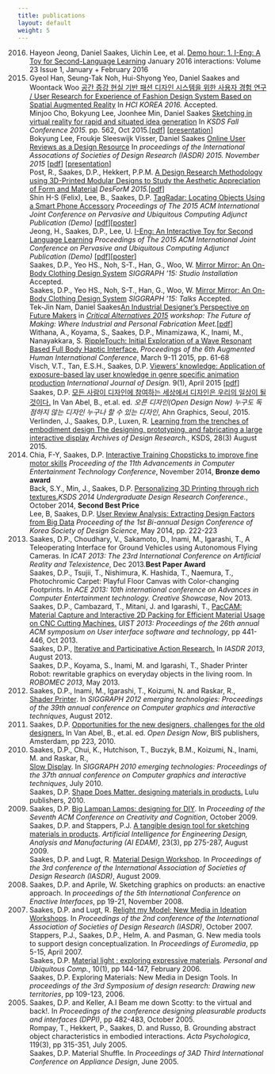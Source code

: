 ```yaml
---
title: publications
layout: default
weight: 5
---
```


<p>
<ol class="bib">
<!-- <li value="2016"> Saakes, D.P., Yeo HS., Noh, S-T., Han, G., Woo, W. <a href="/projects/mirror/">Mirror Mirror: An On-Body Clothing Design System</a> <i>CHI '16 Papers and Notes</i> Conditionally Accepted.</li> 
<li style="list-style-type:none">..... Saakes, D.P. <a href="http://www.design-science.or.kr/">How it was made?</a> March 2016 interactions: Volume XX Issue 2, Mar + April 2016</i></li>
-->
<li value="2016">Hayeon Jeong, Daniel Saakes, Uichin Lee, et al. <a href="http://interactions.acm.org/archive/view/january-february-2016/demo-hour40">Demo hour: 1. I-Eng: A Toy for Second-Language Learning</a> January 2016 interactions: Volume 23 Issue 1, January + February 2016</i></li>
<li value="2015"> Gyeol Han, Seung-Tak Noh, Hui-Shyong Yeo, Daniel Saakes and Woontack Woo <a href="http://www.hcikorea.org/">공간 증강 현실 기반 패션 디자인 시스템을 위한 사용자 경험 연구 / User Research for Experience of Fashion Design System Based on Spatial Augmented Reality</a> In<i> HCI KOREA 2016.</i> Accepted.</li>
<li style="list-style-type:none">Minjoo Cho, Bokyung Lee, Joonhee Min, Daniel Saakes <a href="http://www.design-science.or.kr/">Sketching in virtual reality for rapid and situated idea generation</a> In<i> KSDS Fall Conference 2015.</i> pp. 562, Oct 2015.[<a href="files/2015_vr_sketching_paper.pdf">pdf</a>] [<a href="files/2015_vr_sketching_presentation.pdf">presentation</a>]</li>
<li style="list-style-type:none">Bokyung Lee, Froukje Sleeswijk Visser, Daniel Saakes <a href="/projects/user_review_analysis/">Online User Reviews as a Design Resource</a> In<i> proceedings of the International Assocations of Societies of Design Research (IASDR) 2015. November 2015</i> [<a href="files/2015_user_review_analysis_paper.pdf">pdf</a>] [<a href="files/2015_user_review_analysis_presentation.pdf">presentation</a>]</li>
<li style="list-style-type:none">Post, R., Saakes, D.P., Hekkert, P.P.M. <a href="http://www.desform2015.polimi.it/about-desform/">A Design Research Methodology using 3D-Printed Modular Designs to Study the Aesthetic Appreciation of Form and Material</a> <i>DesForM 2015.</i>[<a href="files/2015_desform.pdf">pdf</a>]</li>
<li style="list-style-type:none">Shin H-S (Felix), Lee, B., Saakes, D.P. <a href="/projects/tag_radar">TagRadar: Locating Objects Using a Smart Phone Accessory</a> <i>Proceedings of The 2015 ACM International Joint Conference on Pervasive and Ubiquitous Computing Adjunct Publication (Demo)</i> [<a href="files/2015_tag_radar_paper.pdf">pdf</a>][<a href = "files/2015_tag_radar_poster.pdf">poster</a>]</li>
<li style="list-style-type:none">Jeong, H., Saakes, D.P., Lee, U. <a href="/projects/i_eng/">I-Eng: An Interactive Toy for Second Language Learning</a> <i>Proceedings of The 2015 ACM International Joint Conference on Pervasive and Ubiquitous Computing Adjunct Publication (Demo)</i> [<a href="files/2015_i-eng_paper.pdf">pdf</a>][<a href="files/2015_i-eng_poster.pdf">poster</a>]</li>
<li style="list-style-type:none">Saakes, D.P., Yeo HS., Noh, S-T., Han, G., Woo, W. <a href="/projects/mirror/">Mirror Mirror: An On-Body Clothing Design System</a> <i>SIGGRAPH '15: Studio Installation</i> Accepted.</li>
<li style="list-style-type:none">Saakes, D.P., Yeo HS., Noh, S-T., Han, G., Woo, W. <a href="/projects/mirror/">Mirror Mirror: An On-Body Clothing Design System</a> <i>SIGGRAPH '15: Talks</i> Accepted.</li>
<li style="list-style-type:none">Tek-Jin Nam, Daniel Saakes<a href="https://projects.hci.sbg.ac.at/fabrication2015/">An Industrial Designer’s Perspective on Future Makers</a> in <i><a href="http://aarhus2015.org">Critical Alternatives 2015</a> workshop: The Future of Making: Where Industrial and Personal Fabrication Meet.</i>[<a href="files/2015_aarhus.pdf">pdf</a>]</li>
<li style="list-style-type:none">Withana, A., Koyama, S., Saakes, D.P., Minamizawa, K., Inami, M., Nanayakkara, S. <a href="http://dl.acm.org/citation.cfm?id=2735790">RippleTouch: Initial Exploration of a Wave Resonant Based Full Body Haptic Interface.</a> <i>Proceedings of the 6th Augmented Human International Conference</i>, March 9-11 2015, pp. 61-68</li>
<li style="list-style-type:none">Visch, V.T., Tan, E.S.H., Saakes, D.P. <a href="http://www.ijdesign.org/ojs/index.php/IJDesign/article/view/1766">Viewers’ knowledge: Application of exposure-based lay user knowledge in genre specific animation production</a> <i>International Journal of Design.</i> 9(1), April 2015 [<a href="files/2015_viewers_knowledge_ijdesign.pdf">pdf</a>] </li>
<li style="list-style-type:none">Saakes, D.P. <a href="http://opendesignnow.org/">모든 사람이 디자인에 참여하는 세상에서 디자인은 우리의 일상이 될 것이다.</a> In Van Abel, B., et.al. ed. <i>오픈 디자인(Open Design Now) 누구도 독점하지 않는 디자인 누구나 할 수 있는 디자인</i>, Ahn Graphics, Seoul, 2015.</li>
<li style="list-style-type:none">Verlinden, J., Saakes, D.P., Luxen, R. <a href="http://www.aodr.org/main.php">Learning from the trenches of embodiment design
The designing, prototyping, and fabricating a large interactive display</a> <i>Archives of Design Research.</i>, KSDS, 28(3) August 2015.</li>
<li value="2014">Chia, F-Y, Saakes, D.P. <a href="http://www.ace2014.info/">Interactive Training Chopsticks to improve fine motor skills</a> <i>Proceeding of the 11th Advancements in Computer Entertainment Technology Conference</i>, November 2014, <b>Bronze demo award</b></li> 
<li style="list-style-type:none">Back, S.Y., Min, J., Saakes, D.P. <a href="">Personalizing 3D Printing through rich textures.</a><i>KSDS 2014 Undergraduate Design Research Conference.</i>, October 2014, <b>Second Best Price</b></li> 
<li style="list-style-type:none">Lee, B, Saakes, D.P. <a href="">User Review Analysis: Extracting Design Factors from Big Data</a> <i>Proceeding of the 1st Bi-annual Design Conference of Korea Society of Design Science</i>, May 2014, pp. 222-223</li> 
<li value="2013">Saakes, D.P., Choudhary, V., Sakamoto, D., Inami, M., Igarashi, T., A Teleoperating Interface for Ground Vehicles using Autonomous Flying Cameras. In <i>ICAT 2013: The 23rd International Conference on Artificial Reality and Telexistence</i>, Dec 2013.<b>Best Paper Award</b></li>
<li style="list-style-type:none">Saakes, D.P., Tsujii, T., Nishimura, K. Hashida, T., Naemura, T., Photochromic Carpet: Playful Floor Canvas with Color-changing Footprints. In <i>ACE 2013: 10th international conference on Advances in Computer Entertainment technology. Creative Showcase</i>, Nov 2013.</li>
<li style="list-style-type:none">Saakes, D.P., Cambazard, T., Mitani, J. and Igarashi, T., <a href="http://www.jst.go.jp/erato/igarashi/en/projects/PacCAM/pac-cam.pdf">PacCAM: Material Capture and Interactive 2D Packing for Efficient Material Usage on CNC Cutting Machines.</a>  <i>UIST 2013: Proceedings of the 26th annual ACM symposium on User interface software and technology</i>, pp 441-446, Oct 2013.</li>
<li style="list-style-type:none">Saakes, D.P., <a href="http://design-cu.jp/iasdr2013/papers/1575-2b.pdf">Iterative and Participative Action Research.</a> In <i>IASDR 2013</i>, August 2013.</li>

<li style="list-style-type:none">Saakes, D.P., Koyama, S., Inami, M. and Igarashi, T., Shader Printer Robot: rewritable graphics on everyday objects in the living room. In <i>ROBOMEC 2013</i>, May 2013.</li>

<li value="2012">Saakes, D.P., Inami, M., Igarashi, T., Koizumi, N. and Raskar, R.,<br />
<a href="http://dx.doi.org/10.1145/2343456.2343474">Shader Printer</a>. In <i>SIGGRAPH 2012 emerging technologies: Proceedings of the 39th annual conference on Computer graphics and interactive techniques</i>, August 2012.</li>
<li value="2011">Saakes, D.P. <a href="http://opendesignnow.org/">Opportunities for the new designers, challenges for the old designers.</a> In Van Abel, B., et.al. ed. <i>Open Design Now</i>, BIS publishers, Amsterdam, pp 223, 2010.</li>
<li value="2010">Saakes, D.P., Chui, K., Hutchison, T., Buczyk, B.M., Koizumi, N., Inami, M. and Raskar, R.,<br />
<a href="http://dx.doi.org/10.1145/1836821.1836843">Slow Display</a>. In <i>SIGGRAPH 2010 emerging technologies: Proceedings of the 37th annual conference on Computer graphics and interactive techniques</i>, July 2010.</li>
<li style="list-style-type:none;">Saakes, D.P. <a href="http://studiolab.io.tudelft.nl/skin/">Shape Does Matter. designing materials in products.</a> Lulu publishers, 2010.</li>
<li value="2009">Saakes, D.P. <a href="http://dx.doi.org/10.1145/1640233.1640322">Big Lampan Lamps: designing for DIY</a>. In <i>Proceeding of the Seventh ACM Conference on Creativity and Cognition</i>, October 2009.</li>
<li style="list-style-type:none;" value="2009">Saakes, D.P. and Stappers, P.J. <a href="http://dx.doi.org/10.1017/S0890060409000249">A tangible design tool for sketching materials in products</a>. <i>Artificial Intelligence for Engineering Design, Analysis and Manufacturing (AI EDAM)</i>, 23(3), pp 275-287, August 2009.</li>
<li style="list-style-type:none;" value="2009">Saakes, D.P. and Lugt, R. <a href="http://www.iasdr2009.org/ap/Papers/Orally%20Presented%20Papers/Design%20Creativity/Material%20Design%20Workshop%20-%20Playing,%20exploring%20and%20designing%20materials%20in%20products.pdf">Material Design Workshop</a>. In <i>Proceedings of the 3rd conference of the International Association of Societies of Design Research (IASDR)</i>, August 2009.</li>
<li value="2008">Saakes, D.P. and Aprile, W. Sketching graphics on products: an enactive approach. In <i>proceedings of the 5th International Conference on Enactive Interfaces</i>, pp 19-21, November 2008.</li>
<li value="2007">Saakes, D.P. and Lugt, R. <a href="http://www.sd.polyu.edu.hk/iasdr/proceeding/papers/relight%20my%20model_%20new%20media%20in%20ideation%20workshops.pdf">Relight my Model: New Media in Ideation Workshops</a>. In <i>Proceedings of the 2nd conference of the International Association of Societies of Design Research (IASDR)</i>, October 2007.</li>
<li style="list-style-type:none;" value="2007">Stappers, P.J., Saakes, D.P., Helm, A. and Pasman, G. New media tools to support design conceptualization. In <i>Proceedings of Euromedia</i>, pp 5-15, April 2007.</li>
<li style="list-style-type:none;" value="2006">Saakes, D.P. <a href="http://dx.doi.org/10.1007/s00779-005-0021-z">Material light : exploring expressive materials</a>. <i>Personal and Ubiquitous Comp.</i>, 10(1), pp 144-147, February 2006.</li>
<li style="list-style-type:none;" value="2006">Saakes, D.P. Exploring Materials: New Media in Design Tools. In <i>proceedings of the 3rd Symposium of design research: Drawing new territories</i>, pp 109-123, 2006.</li>
<li value="2005">Saakes, D.P. and Keller, A.I Beam me down Scotty: to the virtual and back!. In <i>Proceedings of the conference designing pleasurable products and interfaces (DPPI)</i>, pp 482-483, October 2005.</li>
<li style="list-style-type:none;" value="2005">Rompay, T., Hekkert, P., Saakes, D. and Russo, B. Grounding abstract object characteristics in embodied interactions. <i>Acta Psychologica</i>, 119(3), pp 315-351, July 2005.</li>
<li style="list-style-type:none;" value="2005">Saakes, D.P. Material Shuffle. In <i>Proceedings of 3AD Third International Conference on Appliance Design</i>, June 2005.</li>
</ol>
</p>
